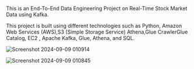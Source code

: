  This is an End-To-End Data Engineering Project on Real-Time Stock Market Data using Kafka.

This project is built using different technologies such as Python, Amazon Web Services (AWS),S3 (Simple Storage Service)
Athena,Glue CrawlerGlue Catalog, EC2 , Apache Kafka, Glue, Athena, and SQL.

![Screenshot 2024-09-09 010914](https://github.com/user-attachments/assets/1af9c277-e53f-40b9-b6fd-36775705a57a)


![Screenshot 2024-09-09 010845](https://github.com/user-attachments/assets/a76d159e-181a-4a1c-a260-abadc3b2f972)

